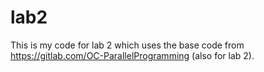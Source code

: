 # lab2
This is my code for lab 2 which uses the base code from https://gitlab.com/OC-ParallelProgramming (also for lab 2).
